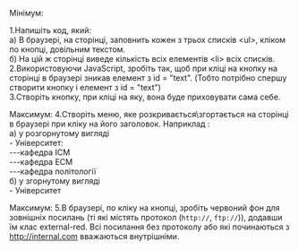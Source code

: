 Мінімум:

1.Напишіть код, який:<br>
а) В браузері, на сторінці, заповнить кожен з трьох списків \<ul>, кліком по кнопці, довільним текстом. 
<br>б) На цій ж сторінці виведе кількість всіх елементів \<li> всіх списків.<br>
2.Використовуючи JavaScript, зробіть так, щоб при кліці на кнопку на сторінці в браузері зникав елемент з id = "text". (Тобто потрібно спершу створити кнопку і елемент з id = "text") <br>
3.Створіть кнопку, при кліці на яку, вона буде приховувати сама себе. 

Максимум: 
4.Cтворіть меню, яке розкривається\згортається на сторінці в браузері при кліку на його заголовок. Наприклад : <br>а) у розгорнутому вигляді <br>- Університет: <br>---кафедра ІСМ <br>---кафедра ЕСМ <br>---кафедра політології <br>б) у згорнутому вигляді <br>- Університет

Максимум:
5.В браузері, по кліку на кнопці, зробіть червоний фон для зовнішніх посилань (ті які містять протокол (`http://`, `ftp://`)), додавши їм клас external-red. Всі посилання без протоколу або які починаються з http://internal.com вважаються внутрішніми. 